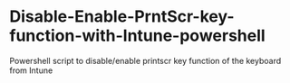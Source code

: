 # Disable-Enable-PrntScr-key-function-with-Intune-powershell
Powershell script to disable/enable printscr key function of the keyboard from Intune
